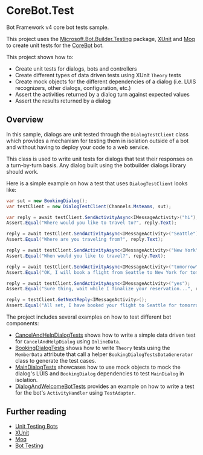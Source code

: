 ﻿
# CoreBot.Test

Bot Framework v4 core bot tests sample.

This project uses the [Microsoft.Bot.Builder.Testing](https://www.nuget.org/packages/Microsoft.Bot.Builder.Testing/) package, [XUnit](https://xunit.net/) and [Moq](https://github.com/moq/moq) to create unit tests for the [CoreBot](../13.core-bot) bot.

This project shows how to:

- Create unit tests for dialogs, bots and controllers
- Create different types of data driven tests using XUnit `Theory` tests
- Create mock objects for the different dependencies of a dialog (i.e. LUIS recognizers, other dialogs, configuration, etc.)
- Assert the activities returned by a dialog turn against expected values
- Assert the results returned by a dialog

## Overview

In this sample, dialogs are unit tested through the `DialogTestClient` class which provides a mechanism for testing them in isolation outside of a bot and without having to deploy your code to a web service.

This class is used to write unit tests for dialogs that test their responses on a turn-by-turn basis. Any dialog built using the botbuilder dialogs library should work.

Here is a simple example on how a test that uses `DialogTestClient` looks like:

```csharp
var sut = new BookingDialog();
var testClient = new DialogTestClient(Channels.Msteams, sut);

var reply = await testClient.SendActivityAsync<IMessageActivity>("hi");
Assert.Equal("Where would you like to travel to?", reply.Text);

reply = await testClient.SendActivityAsync<IMessageActivity>("Seattle");
Assert.Equal("Where are you traveling from?", reply.Text);

reply = await testClient.SendActivityAsync<IMessageActivity>("New York");
Assert.Equal("When would you like to travel?", reply.Text);

reply = await testClient.SendActivityAsync<IMessageActivity>("tomorrow");
Assert.Equal("OK, I will book a flight from Seattle to New York for tomorrow, Is this Correct?", reply.Text);

reply = await testClient.SendActivityAsync<IMessageActivity>("yes");
Assert.Equal("Sure thing, wait while I finalize your reservation...", reply.Text);

reply = testClient.GetNextReply<IMessageActivity>();
Assert.Equal("All set, I have booked your flight to Seattle for tomorrow", reply.Text);
```

The project includes several examples on how to test different bot components:

- [CancelAndHelpDialogTests](Dialogs/CancelAndHelpDialogTests.cs) shows how to write a simple data driven test for `CancelAndHelpDialog` using `InlineData`.
- [BookingDialogTests](Dialogs/BookingDialogTests.cs) shows how to write `Theory` tests using the `MemberData` attribute that call a helper `BookingDialogTestsDataGenerator` class to generate the test cases.
- [MainDialogTests](Dialogs/MainDialogTests.cs) showcases how to use mock objects to mock the dialog's LUIS and `BookingDialog` dependencies to test `MainDialog` in isolation.
- [DialogAndWelcomeBotTests](Bots/DialogAndWelcomeBotTests.cs) provides an example on how to write a test for the bot's `ActivityHandler` using `TestAdapter`.

## Further reading

- [Unit Testing Bots](https://aka.ms/cs-unit-test-docs)
- [XUnit](https://xunit.net/)
- [Moq](https://github.com/moq/moq)
- [Bot Testing](https://github.com/microsoft/botframework-sdk/blob/master/specs/testing/testing.md)
